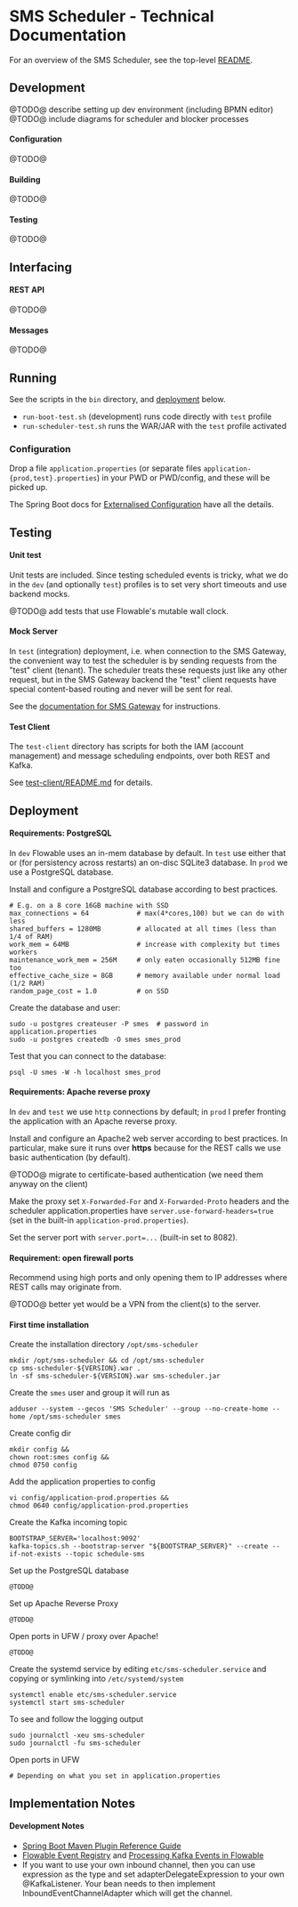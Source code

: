 # SMS Scheduler - Technical Documentation

For an overview of the SMS Scheduler, see the top-level [README](../README.md).


## Development

@TODO@ describe setting up dev environment (including BPMN editor)
@TODO@ include diagrams for scheduler and blocker processes 

#### Configuration

@TODO@

#### Building

@TODO@

#### Testing

@TODO@


## Interfacing

#### REST API

@TODO@

#### Messages

@TODO@


## Running

See the scripts in the `bin` directory, and [deployment](#deployment) below.

 * `run-boot-test.sh` (development) runs code directly with `test` profile
 * `run-scheduler-test.sh` runs the WAR/JAR with the `test` profile activated

### Configuration

Drop a file `application.properties` (or separate files
`application-{prod,test}.properties`) in your PWD or PWD/config, and these
will be picked up.

The Spring Boot docs for [Externalised Configuration](https://docs.spring.io/spring-boot/docs/3.0.4/reference/html/features.html#features.external-config)
have all the details.


## Testing

#### Unit test

Unit tests are included.  Since testing scheduled events is tricky, what we do
in the `dev` (and optionally `test`) profiles is to set very short timeouts
and use backend mocks.

@TODO@ add tests that use Flowable's mutable wall clock.

#### Mock Server

In `test` (integration) deployment, i.e. when connection to the SMS Gateway,
the convenient way to test the scheduler is by sending requests from the "test"
client (tenant).  The scheduler treats these requests just like any other
request, but in the SMS Gateway backend the "test" client requests have
special content-based routing and never will be sent for real.

See the [documentation for SMS Gateway](https://github.com/zwets/sms-gateway)
for instructions.

#### Test Client

The `test-client` directory has scripts for both the IAM (account management)
and message scheduling endpoints, over both REST and Kafka.

See [test-client/README.md](test-client/README.md) for details.


## Deployment

#### Requirements: PostgreSQL

In `dev` Flowable uses an in-mem database by default.  In `test` use either
that or (for persistency across restarts) an on-disc SQLite3 database.
In `prod` we use a PostgreSQL database.

Install and configure a PostgreSQL database according to best practices.

    # E.g. on a 8 core 16GB machine with SSD
    max_connections = 64            # max(4*cores,100) but we can do with less
    shared_buffers = 1280MB         # allocated at all times (less than 1/4 of RAM)
    work_mem = 64MB                 # increase with complexity but times workers
    maintenance_work_mem = 256M     # only eaten occasionally 512MB fine too
    effective_cache_size = 8GB      # memory available under normal load (1/2 RAM)
    random_page_cost = 1.0          # on SSD

Create the database and user:

    sudo -u postgres createuser -P smes  # password in application.properties
    sudo -u postgres createdb -O smes smes_prod

Test that you can connect to the database:

    psql -U smes -W -h localhost smes_prod

#### Requirements: Apache reverse proxy

In `dev` and `test` we use `http` connections by default; in `prod` I prefer
fronting the application with an Apache reverse proxy.

Install and configure an Apache2 web server according to best practices.  In
particular, make sure it runs over **https** because for the REST calls we
use basic authentication (by default).

@TODO@ migrate to certificate-based authentication (we need them anyway on
the client)

Make the proxy set `X-Forwarded-For` and `X-Forwarded-Proto` headers and the
scheduler application.properties have `server.use-forward-headers=true` (set
in the built-in `application-prod.properties`).

Set the server port with `server.port=...` (built-in set to 8082).


#### Requirement: open firewall ports

Recommend using high ports and only opening them to IP addresses where REST
calls may originate from.

@TODO@ better yet would be a VPN from the client(s) to the server.

#### First time installation

Create the installation directory `/opt/sms-scheduler`

    mkdir /opt/sms-scheduler && cd /opt/sms-scheduler
    cp sms-scheduler-${VERSION}.war .
    ln -sf sms-scheduler-${VERSION}.war sms-scheduler.jar

Create the `smes` user and group it will run as

    adduser --system --gecos 'SMS Scheduler' --group --no-create-home --home /opt/sms-scheduler smes

Create config dir

    mkdir config &&
    chown root:smes config &&
    chmod 0750 config

Add the application properties to config

    vi config/application-prod.properties &&
    chmod 0640 config/application-prod.properties

Create the Kafka incoming topic

    BOOTSTRAP_SERVER='localhost:9092'
    kafka-topics.sh --bootstrap-server "${BOOTSTRAP_SERVER}" --create --if-not-exists --topic schedule-sms

Set up the PostgreSQL database

    @TODO@

Set up Apache Reverse Proxy

    @TODO@

Open ports in UFW / proxy over Apache!

    @TODO@


Create the systemd service by editing `etc/sms-scheduler.service` and copying or
symlinking into `/etc/systemd/system`

    systemctl enable etc/sms-scheduler.service
    systemctl start sms-scheduler

To see and follow the logging output

    sudo journalctl -xeu sms-scheduler
    sudo journalctl -fu sms-scheduler

Open ports in UFW

    # Depending on what you set in application.properties


## Implementation Notes

#### Development Notes

* [Spring Boot Maven Plugin Reference Guide](https://docs.spring.io/spring-boot/docs/3.1.4/maven-plugin/reference/html/)
* [Flowable Event Registry](https://blog.flowable.org/2020/02/08/introducing-the-flowable-event-registry/) and
  [Processing Kafka Events in Flowable](https://blog.flowable.org/2020/03/24/flowable-business-processing-from-kafka-events/)
* If you want to use your own inbound channel, then you can use expression as the type and set adapterDelegateExpression to
  your own @KafkaListener. Your bean needs to then implement InboundEventChannelAdapter which will get the channel.

